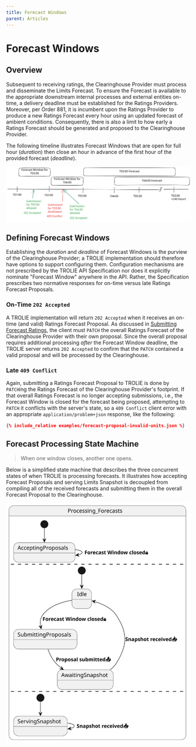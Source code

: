 ```yaml
---
title: Forecast Windows
parent: Articles
---
```


# Forecast Windows

## Overview

Subsequent to receiving ratings, the Clearinghouse Provider must process and
disseminate the Limits Forecast. To ensure the Forecast is available to the
appropriate downstream internal processes and external entities on-time, a
delivery deadline must be established for the Ratings Providers. Moreover, per
Order 881, it is incumbent upon the Ratings Provider to produce a new Ratings
Forecast every hour using an updated forecast of ambient conditions.
Consequently, there is also a limit to how early a Ratings Forecast should be
generated and proposed to the Clearinghouse Provider.

The following timeline illustrates Forecast Windows that are open for full hour
(*duration*) then close an hour in advance of the first hour of the provided
forecast (*deadline*).

![sequential forecast windows illustrated](../images/forecast-windows.excalidraw.svg)

## Defining Forecast Windows

Establishing the *duration* and *deadline* of Forecast Windows is the purview of the
Clearinghouse Provider; a TROLIE implementation should therefore have options to
support configuring them. Configuration mechanisms are not prescribed by the
TROLIE API Specification nor does it explicitly nominate "Forecast Window"
anywhere in the API. Rather, the Specification prescribes two normative
responses for on-time versus late Ratings Forecast Proposals.

### On-Time <i class="fa-solid fa-arrow-right-long"></i> `202 Accepted`

A TROLIE implementation will return `202 Accepted` when it receives an on-time
(and valid) Ratings Forecast Proposal. As discussed in [Submitting Forecast
Ratings](../example-narratives/submitting-forecasts), the client must `PATCH`
the overall Ratings Forecast of the Clearinghouse Provider with their own
proposal. Since the overall proposal requires additional processing *after* the
Forecast Window deadline, the TROLIE server returns `202 Accepted` to confirm
that the `PATCH` contained a valid proposal and will be processed by the
Clearinghouse.

### Late <i class="fa-solid fa-arrow-right-long"></i> `409 Conflict`

Again, submitting a Ratings Forecast Proposal to TROLIE is done by `PATCH`ing
the Ratings Forecast of the Clearinghouse Provider's footprint. If that overall
Ratings Forecast is no longer accepting submissions, i.e., the Forecast Window
is closed for the forecast being proposed, attempting to `PATCH` it conflicts
with the server's state, so a `409 Conflict` client error with an appropriate
`application/problem+json` response, like the following:

```json
{% include_relative examples/forecast-proposal-invalid-units.json %}
```


## Forecast Processing State Machine

> When one window closes, another one opens.

Below is a simplified state machine that describes the three concurrent states
of when TROLIE is processing forecasts. It illustrates how accepting Forecast
Proposals and serving Limits Snapshot is decoupled from compiling all of the
received forecasts and submitting them in the overall Forecast Proposal to the
Clearinghouse.

![Forecast State](../images/forecast-states.svg)
